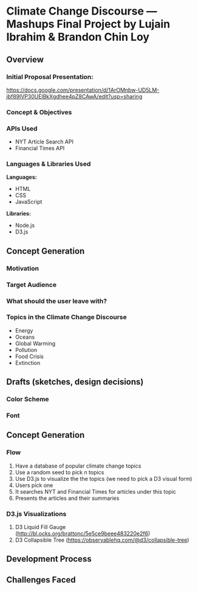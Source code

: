 # Climate Change Discourse — Mashups Final Project by Lujain Ibrahim & Brandon Chin Loy
## Overview
### Initial Proposal Presentation:  
https://docs.google.com/presentation/d/1ArOMnbw-UD5LM-jbf89lVP30UElBkXgdhee4pZ8CAwA/edit?usp=sharing
### Concept & Objectives

### APIs Used
* NYT Article Search API
* Financial Times API

### Languages & Libraries Used

<b>Languages:</b> 
* HTML
* CSS
* JavaScript


<b>Libraries:</b>
* Node.js
* D3.js

## Concept Generation
### Motivation 
### Target Audience
### What should the user leave with?
### Topics in the Climate Change Discourse
* Energy 
* Oceans
* Global Warming
* Pollution 
* Food Crisis
* Extinction 

## Drafts (sketches, design decisions)
### Color Scheme

### Font
## Concept Generation
### Flow 
1. Have a database of popular climate change topics
2. Use a random seed to pick n topics
3. Use D3.js to visualize the the topics (we need to pick a D3 visual form) 
4. Users pick one
5. It searches NYT and Financial Times for articles under this topic
6. Presents the articles and their summaries

### D3.js Visualizations
1. D3 Liquid Fill Gauge (http://bl.ocks.org/brattonc/5e5ce9beee483220e2f6)
2. D3 Collapsible Tree (https://observablehq.com/@d3/collapsible-tree)


## Development Process

## Challenges Faced
